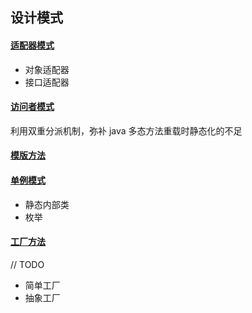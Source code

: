 

## 设计模式

#### [适配器模式](https://github.com/pleuvoir/design-pattern/tree/master/src/main/java/io/github/pleuvoir/adapter)

- 对象适配器
- 接口适配器

#### [访问者模式](https://github.com/pleuvoir/design-pattern/tree/master/src/main/java/io/github/pleuvoir/visitor)

利用双重分派机制，弥补 java 多态方法重载时静态化的不足

#### [模版方法](https://github.com/pleuvoir/design-pattern/tree/master/src/main/java/io/github/pleuvoir/template)

#### [单例模式](https://github.com/pleuvoir/design-pattern/tree/master/src/main/java/io/github/pleuvoir/singleton)

- 静态内部类
- 枚举

#### [工厂方法](https://github.com/pleuvoir/design-pattern/tree/master/src/main/java/io/github/pleuvoir/factory)

// TODO

- 简单工厂
- 抽象工厂
